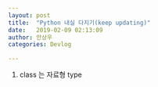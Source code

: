 ```yaml
---
layout: post
title:  "Python 내실 다지기(keep updating)"
date:   2019-02-09 02:13:09
author: 안상우
categories: Devlog

---
```


1. class 는 자료형 type
